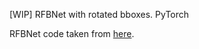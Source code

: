 [WIP] RFBNet with rotated bboxes. PyTorch

RFBNet code taken from [here](https://github.com/ruinmessi/RFBNet).


